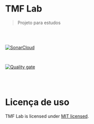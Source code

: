 # TMF Lab

> Projeto para estudos

<br>
<br>

[![SonarCloud](https://sonarcloud.io/images/project_badges/sonarcloud-white.svg)](https://sonarcloud.io/summary/new_code?id=martins86_tmf-lab)

<br>

[![Quality gate](https://sonarcloud.io/api/project_badges/quality_gate?project=martins86_tmf-lab)](https://sonarcloud.io/summary/new_code?id=martins86_tmf-lab)

<br>
<br>

# Licença de uso

TMF Lab is licensed under [MIT licensed](./LICENSE).
